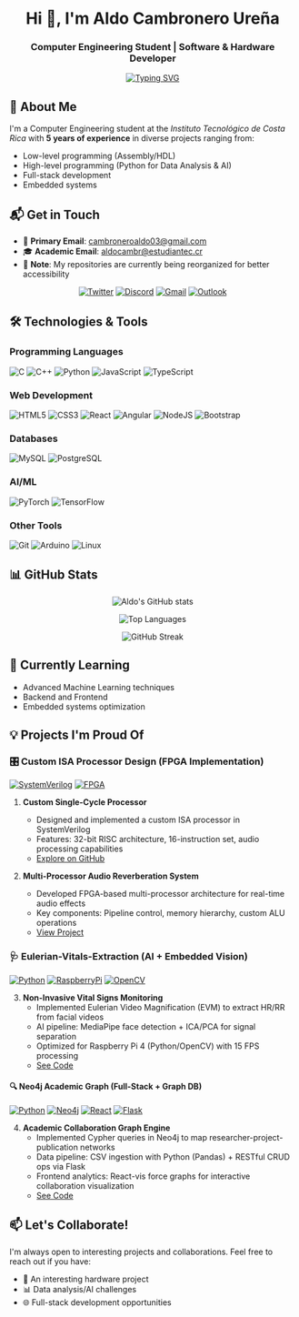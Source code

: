<h1 align="center">Hi 👋, I'm Aldo Cambronero Ureña</h1>
<h3 align="center">Computer Engineering Student | Software & Hardware Developer</h3>

<p align="center">
  <a href="https://git.io/typing-svg"><img src="https://readme-typing-svg.demolab.com?font=Fira+Code&pause=1000&color=22C3F7&center=true&vCenter=true&width=435&lines=Low-level+programming+enthusiast;AI+and+Data+Science+learner;Full-stack+developer;Open-source+contributor" alt="Typing SVG" /></a>
</p>

## 🚀 About Me

I'm a Computer Engineering student at the *Instituto Tecnológico de Costa Rica* with **5 years of experience** in diverse projects ranging from:
- Low-level programming (Assembly/HDL)
- High-level programming (Python for Data Analysis & AI)
- Full-stack development
- Embedded systems

## 📬 Get in Touch

- 📧 **Primary Email**: [cambroneroaldo03@gmail.com](mailto:cambroneroaldo03@gmail.com)
- 🎓 **Academic Email**: [aldocambr@estudiantec.cr](mailto:aldocambr@estudiantec.cr)
- 📄 **Note**: My repositories are currently being reorganized for better accessibility

<div align="center">

[![Twitter](https://img.shields.io/badge/Twitter-1DA1F2?style=for-the-badge&logo=twitter&logoColor=white)](https://twitter.com/cambroneroaldo)
[![Discord](https://img.shields.io/badge/Discord-5865F2?style=for-the-badge&logo=discord&logoColor=white)](https://discord.gg/daval03)
[![Gmail](https://img.shields.io/badge/Gmail-D14836?style=for-the-badge&logo=gmail&logoColor=white)](mailto:cambroneroaldo03@gmail.com)
[![Outlook](https://img.shields.io/badge/Microsoft_Outlook-0078D4?style=for-the-badge&logo=microsoft-outlook&logoColor=white)](mailto:aldocambr@estudiantec.cr)

</div>

## 🛠️ Technologies & Tools

### Programming Languages
![C](https://img.shields.io/badge/c-%2300599C.svg?style=for-the-badge&logo=c&logoColor=white)
![C++](https://img.shields.io/badge/c++-%2300599C.svg?style=for-the-badge&logo=c%2B%2B&logoColor=white)
![Python](https://img.shields.io/badge/python-3670A0?style=for-the-badge&logo=python&logoColor=ffdd54)
![JavaScript](https://img.shields.io/badge/javascript-%23323330.svg?style=for-the-badge&logo=javascript&logoColor=%23F7DF1E)
![TypeScript](https://img.shields.io/badge/typescript-%23007ACC.svg?style=for-the-badge&logo=typescript&logoColor=white)

### Web Development
![HTML5](https://img.shields.io/badge/html5-%23E34F26.svg?style=for-the-badge&logo=html5&logoColor=white)
![CSS3](https://img.shields.io/badge/css3-%231572B6.svg?style=for-the-badge&logo=css3&logoColor=white)
![React](https://img.shields.io/badge/react-%2320232a.svg?style=for-the-badge&logo=react&logoColor=%2361DAFB)
![Angular](https://img.shields.io/badge/angular-%23DD0031.svg?style=for-the-badge&logo=angular&logoColor=white)
![NodeJS](https://img.shields.io/badge/node.js-6DA55F?style=for-the-badge&logo=node.js&logoColor=white)
![Bootstrap](https://img.shields.io/badge/bootstrap-%238511FA.svg?style=for-the-badge&logo=bootstrap&logoColor=white)

### Databases
![MySQL](https://img.shields.io/badge/mysql-%2300f.svg?style=for-the-badge&logo=mysql&logoColor=white)
![PostgreSQL](https://img.shields.io/badge/postgresql-%23316192.svg?style=for-the-badge&logo=postgresql&logoColor=white)

### AI/ML
![PyTorch](https://img.shields.io/badge/PyTorch-%23EE4C2C.svg?style=for-the-badge&logo=PyTorch&logoColor=white)
![TensorFlow](https://img.shields.io/badge/TensorFlow-%23FF6F00.svg?style=for-the-badge&logo=TensorFlow&logoColor=white)

### Other Tools
![Git](https://img.shields.io/badge/git-%23F05033.svg?style=for-the-badge&logo=git&logoColor=white)
![Arduino](https://img.shields.io/badge/-Arduino-00979D?style=for-the-badge&logo=Arduino&logoColor=white)
![Linux](https://img.shields.io/badge/Linux-FCC624?style=for-the-badge&logo=linux&logoColor=black)

## 📊 GitHub Stats

<div align="center">
  
![Aldo's GitHub stats](https://github-readme-stats.vercel.app/api?username=daval03&show_icons=true&theme=radical)
  
![Top Languages](https://github-readme-stats.vercel.app/api/top-langs/?username=daval03&layout=compact&theme=radical)
  
![GitHub Streak](https://github-readme-streak-stats.herokuapp.com/?user=daval03&theme=radical)

</div>

## 🌱 Currently Learning
- Advanced Machine Learning techniques
- Backend and Frontend 
- Embedded systems optimization

## 💡 Projects I'm Proud Of
### 🎛️ Custom ISA Processor Design (FPGA Implementation)
[![SystemVerilog](https://img.shields.io/badge/SystemVerilog-0181FF?style=flat&logo=verilog&logoColor=white)](https://github.com/Daval03/rey1027_computer_architecture_1_2023)
[![FPGA](https://img.shields.io/badge/FPGA-%23DD0031.svg?style=flat&logo=xilinx&logoColor=white)](https://github.com/Daval03/Arquitectura-de-computadores-II)

1. **Custom Single-Cycle Processor**  
   - Designed and implemented a custom ISA processor in SystemVerilog
   - Features: 32-bit RISC architecture, 16-instruction set, audio processing capabilities
   - [Explore on GitHub](https://github.com/Daval03/rey1027_computer_architecture_1_2023)

2. **Multi-Processor Audio Reverberation System**  
   - Developed FPGA-based multi-processor architecture for real-time audio effects
   - Key components: Pipeline control, memory hierarchy, custom ALU operations
   - [View Project](https://github.com/Daval03/Arquitectura-de-computadores-II)

### 🩺 Eulerian-Vitals-Extraction (AI + Embedded Vision)
[![Python](https://img.shields.io/badge/Python-3776AB?style=flat&logo=python&logoColor=white)](https://github.com/Daval03/Eulerian-Vitals-Extraction)
[![RaspberryPi](https://img.shields.io/badge/Raspberry%20Pi-A22846?style=flat&logo=raspberrypi&logoColor=white)](https://github.com/Daval03/Eulerian-Vitals-Extraction)
[![OpenCV](https://img.shields.io/badge/OpenCV-5C3EE8?style=flat&logo=opencv&logoColor=white)](https://github.com/Daval03/Eulerian-Vitals-Extraction)

3. **Non-Invasive Vital Signs Monitoring**  
   - Implemented Eulerian Video Magnification (EVM) to extract HR/RR from facial videos
   - AI pipeline: MediaPipe face detection + ICA/PCA for signal separation
   - Optimized for Raspberry Pi 4 (Python/OpenCV) with 15 FPS processing
   - [See Code](https://github.com/Daval03/Eulerian-Vitals-Extractio)

#### 🔍 Neo4j Academic Graph (Full-Stack + Graph DB)

[![Python](https://img.shields.io/badge/Python-3776AB?style=flat&logo=python&logoColor=white)](https://github.com/Daval03/BasesDeDatosAvanzados.Proyecto1)
[![Neo4j](https://img.shields.io/badge/Neo4j-008CC1?style=flat&logo=neo4j&logoColor=white)](https://github.com/Daval03/BasesDeDatosAvanzados.Proyecto1)
[![React](https://img.shields.io/badge/React-61DAFB?style=flat&logo=react&logoColor=black)](https://github.com/Daval03/BasesDeDatosAvanzados.Proyecto1)
[![Flask](https://img.shields.io/badge/Flask-000000?style=flat&logo=flask&logoColor=white)](https://github.com/Daval03/BasesDeDatosAvanzados.Proyecto1)

4. **Academic Collaboration Graph Engine**  
   - Implemented Cypher queries in Neo4j to map researcher-project-publication networks
   - Data pipeline: CSV ingestion with Python (Pandas) + RESTful CRUD ops via Flask
   - Frontend analytics: React-vis force graphs for interactive collaboration visualization
   - [See Code](https://github.com/Daval03/BasesDeDatosAvanzados.Proyecto1/tree/main)



## 📫 Let's Collaborate!
I'm always open to interesting projects and collaborations. Feel free to reach out if you have:
- 🤖 An interesting hardware project
- 📊 Data analysis/AI challenges
- 🌐 Full-stack development opportunities
